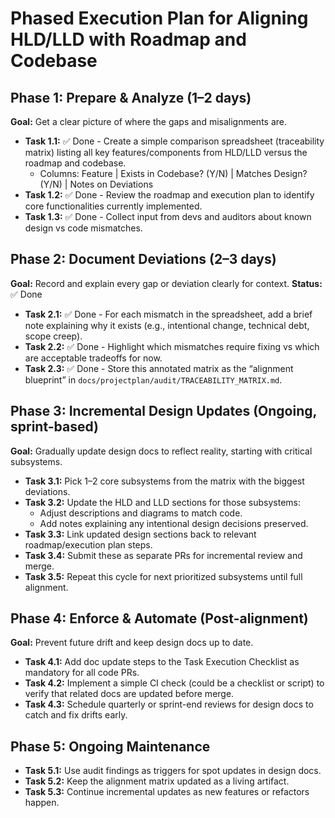 # Phased Execution Plan for Aligning HLD/LLD with Roadmap and Codebase

## Phase 1: Prepare & Analyze (1–2 days)

**Goal:** Get a clear picture of where the gaps and misalignments are.

- **Task 1.1:** ✅ Done - Create a simple comparison spreadsheet (traceability matrix) listing all key features/components from HLD/LLD versus the roadmap and codebase.
  - Columns: Feature | Exists in Codebase? (Y/N) | Matches Design? (Y/N) | Notes on Deviations
- **Task 1.2:** ✅ Done - Review the roadmap and execution plan to identify core functionalities currently implemented.
- **Task 1.3:** ✅ Done - Collect input from devs and auditors about known design vs code mismatches.

## Phase 2: Document Deviations (2–3 days)

**Goal:** Record and explain every gap or deviation clearly for context.
**Status:** ✅ Done

- **Task 2.1:** ✅ Done - For each mismatch in the spreadsheet, add a brief note explaining why it exists (e.g., intentional change, technical debt, scope creep).
- **Task 2.2:** ✅ Done - Highlight which mismatches require fixing vs which are acceptable tradeoffs for now.
- **Task 2.3:** ✅ Done - Store this annotated matrix as the “alignment blueprint” in `docs/projectplan/audit/TRACEABILITY_MATRIX.md`.

## Phase 3: Incremental Design Updates (Ongoing, sprint-based)

**Goal:** Gradually update design docs to reflect reality, starting with critical subsystems.

- **Task 3.1:** Pick 1–2 core subsystems from the matrix with the biggest deviations.
- **Task 3.2:** Update the HLD and LLD sections for those subsystems:
  - Adjust descriptions and diagrams to match code.
  - Add notes explaining any intentional design decisions preserved.
- **Task 3.3:** Link updated design sections back to relevant roadmap/execution plan steps.
- **Task 3.4:** Submit these as separate PRs for incremental review and merge.
- **Task 3.5:** Repeat this cycle for next prioritized subsystems until full alignment.

## Phase 4: Enforce & Automate (Post-alignment)

**Goal:** Prevent future drift and keep design docs up to date.

- **Task 4.1:** Add doc update steps to the Task Execution Checklist as mandatory for all code PRs.
- **Task 4.2:** Implement a simple CI check (could be a checklist or script) to verify that related docs are updated before merge.
- **Task 4.3:** Schedule quarterly or sprint-end reviews for design docs to catch and fix drifts early.

## Phase 5: Ongoing Maintenance

- **Task 5.1:** Use audit findings as triggers for spot updates in design docs.
- **Task 5.2:** Keep the alignment matrix updated as a living artifact.
- **Task 5.3:** Continue incremental updates as new features or refactors happen.
